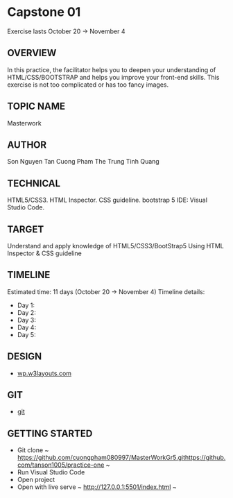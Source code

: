# Capstone 01

Exercise lasts October 20 -> November 4

## OVERVIEW

In this practice, the facilitator helps you to deepen your understanding of HTML/CSS/BOOTSTRAP and helps you improve your front-end skills. This exercise is not too complicated or has too fancy images.

## TOPIC NAME

Masterwork

## AUTHOR

Son Nguyen Tan
Cuong Pham The
Trung Tinh Quang


## TECHNICAL

HTML5/CSS3.
HTML Inspector.
CSS guideline.
bootstrap 5
IDE: Visual Studio Code.

## TARGET

Understand and apply knowledge of HTML5/CSS3/BootStrap5
Using HTML Inspector & CSS guideline

## TIMELINE

Estimated time: 11 days (October 20 -> November 4)
Timeline details:

- Day 1:
- Day 2: 
- Day 3: 
- Day 4: 
- Day 5: 

## DESIGN

- [wp.w3layouts.com](<https://wp.w3layouts.com/masterwork/>)

## GIT

- [git](https://github.com/cuongpham080997/MasterWorkGr5.git)

## GETTING STARTED

- Git clone
~
<https://github.com/cuongpham080997/MasterWorkGr5.githttps://github.com/tanson1005/practice-one>
~
- Run Visual Studio Code
- Open project
- Open with live serve
~
<http://127.0.0.1:5501/index.html>
~
